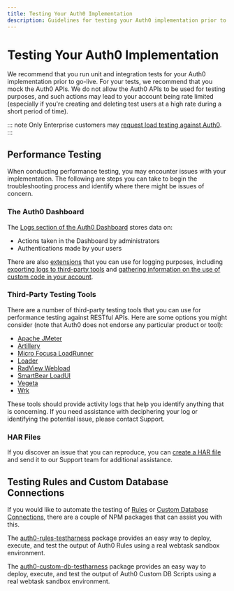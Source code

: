 ```yaml
---
title: Testing Your Auth0 Implementation
description: Guidelines for testing your Auth0 implementation prior to deployment to Production environments
---
```


# Testing Your Auth0 Implementation

We recommend that you run unit and integration tests for your Auth0 implementation prior to go-live. For your tests, we recommend that you mock the Auth0 APIs. We do not allow the Auth0 APIs to be used for testing purposes, and such actions may lead to your account being rate limited (especially if you're creating and deleting test users at a high rate during a short period of time).

::: note
Only Enterprise customers may [request load testing against Auth0](/policies/load-testing).
:::

## Performance Testing

When conducting performance testing, you may encounter issues with your implementation. The following are steps you can take to begin the troubleshooting process and identify where there might be issues of concern.

### The Auth0 Dashboard

The [Logs section of the Auth0 Dashboard](${manage_url}/#/logs) stores data on:

* Actions taken in the Dashboard by administrators
* Authentications made by your users

There are also [extensions](/extensions) that you can use for logging purposes, including [exporting logs to third-party tools](/extensions#export-auth0-logs-to-an-external-service) and [gathering information on the use of custom code in your account](/extensions#access-to-real-time-webtask-logs).

### Third-Party Testing Tools

There are a number of third-party testing tools that you can use for performance testing against RESTful APIs. Here are some options you might consider (note that Auth0 does not endorse any particular product or tool):

* [Apache JMeter](http://jmeter.apache.org/)
* [Artillery](https://artillery.io/)
* [Micro Focusa LoadRunner](https://www.radview.com/)
* [Loader](https://loader.io/)
* [RadView Webload](https://www.radview.com/)
* [SmartBear LoadUI](https://smartbear.com/)
* [Vegeta](https://github.com/tsenart/vegeta)
* [Wrk](https://github.com/wg/wrk)

These tools should provide activity logs that help you identify anything that is concerning. If you need assistance with deciphering your log or identifying the potential issue, please contact Support.

### HAR Files

If you discover an issue that you can reproduce, you can [create a HAR file](/tutorials/troubleshooting-with-har-files) and send it to our Support team for additional assistance.

## Testing Rules and Custom Database Connections

If you would like to automate the testing of [Rules](/rules) or [Custom Database Connections](/connections/database/custom-db), there are a couple of NPM packages that can assist you with this.

The [auth0-rules-testharness](https://www.npmjs.com/package/auth0-rules-testharness) package provides an easy way to deploy, execute, and test the output of Auth0 Rules using a real webtask sandbox environment.

The [auth0-custom-db-testharness](https://www.npmjs.com/package/auth0-custom-db-testharness) package provides an easy way to deploy, execute, and test the output of Auth0 Custom DB Scripts using a real webtask sandbox environment.
